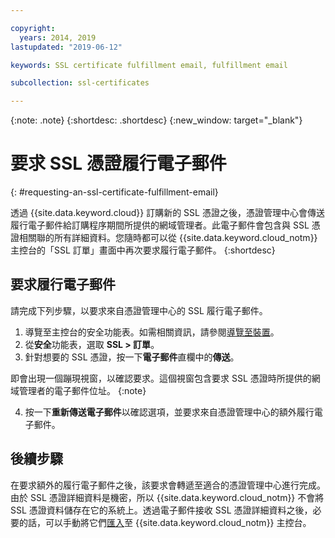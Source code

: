 ```yaml
---

copyright:
  years: 2014, 2019
lastupdated: "2019-06-12"

keywords: SSL certificate fulfillment email, fulfillment email

subcollection: ssl-certificates

---
```


{:note: .note}
{:shortdesc: .shortdesc}
{:new_window: target="_blank"}

# 要求 SSL 憑證履行電子郵件
{: #requesting-an-ssl-certificate-fulfillment-email}

透過 {{site.data.keyword.cloud}} 訂購新的 SSL 憑證之後，憑證管理中心會傳送履行電子郵件給訂購程序期間所提供的網域管理者。此電子郵件會包含與 SSL 憑證相關聯的所有詳細資料。您隨時都可以從 {{site.data.keyword.cloud_notm}} 主控台的「SSL 訂單」畫面中再次要求履行電子郵件。
{:shortdesc}

## 要求履行電子郵件
請完成下列步驟，以要求來自憑證管理中心的 SSL 履行電子郵件。

1. 導覽至主控台的安全功能表。如需相關資訊，請參閱[導覽至裝置](/docs/infrastructure/ssl-certificates?topic=virtual-servers-navigating-devices)。
2. 從**安全**功能表，選取 **SSL > 訂單**。
3. 針對想要的 SSL 憑證，按一下**電子郵件**直欄中的**傳送**。

  即會出現一個蹦現視窗，以確認要求。這個視窗包含要求 SSL 憑證時所提供的網域管理者的電子郵件位址。
  {:note}

4. 按一下**重新傳送電子郵件**以確認選項，並要求來自憑證管理中心的額外履行電子郵件。

## 後續步驟

在要求額外的履行電子郵件之後，該要求會轉遞至適合的憑證管理中心進行完成。由於 SSL 憑證詳細資料是機密，所以 {{site.data.keyword.cloud_notm}} 不會將 SSL 憑證資料儲存在它的系統上。透過電子郵件接收 SSL 憑證詳細資料之後，必要的話，可以手動將它們[匯入](/docs/infrastructure/ssl-certificates?topic=ssl-certificates-importing-ssl-certificates#importing-ssl-certificates)至 {{site.data.keyword.cloud_notm}} 主控台。
